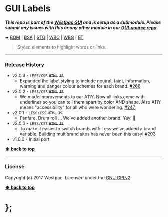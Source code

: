 GUI Labels
==========

***This repo is part of the [Westpac GUI](http://gel.westpacgroup.com.au/GUI/) and is setup as a submodule. Please submit any issues with this or any other
module in our [GUI-source repo](https://github.com/WestpacCXTeam/GUI-source/issues)***

➠
[BOM](http://westpaccxteam.github.io/GUI-labels/tests/BOM/) |
[BSA](http://westpaccxteam.github.io/GUI-labels/tests/BSA/) |
[STG](http://westpaccxteam.github.io/GUI-labels/tests/STG/) |
[WBC](http://westpaccxteam.github.io/GUI-labels/tests/WBC/) |
[WBG](http://westpaccxteam.github.io/GUI-labels/tests/WBG/) |
[BT](http://westpaccxteam.github.io/GUI-labels/tests/BT/)

> Styled elements to highlight words or links.

----------------------------------------------------------------------------------------------------------------------------------------------------------------


### Release History

* v2.0.3 - `LESS/CSS` ~~`HTML`~~ ~~`JS`~~
	* Expanded the label styling to include neutral, faint, information, warning and danger colour schemes for each brand.
		[#266](https://github.com/WestpacCXTeam/GUI-source/issues/266)
* v2.0.2 - `LESS/CSS` ~~`HTML`~~ ~~`JS`~~
	* We made improvements to our A11Y. Now all links come with underlines so you can tell them apart by color AND shape. Also A11Y means "accessibility" for all
		who were wondering.
		[#247](https://github.com/WestpacCXTeam/GUI-source/issues/247)
* v2.0.1 - `LESS/CSS` ~~`HTML`~~ ~~`JS`~~
	* Fanfare, Drum roll … We’ve added another brand. Yay! :clap:
* v2.0.0 - `LESS/CSS` ~~`HTML`~~ ~~`JS`~~
	* To make it easier to switch brands with Less we’ve added a brand variable. Building multibrand sites has never been this easy!
		[#203](https://github.com/WestpacCXTeam/GUI-source/issues/203)
* v1.0.0 - Initial port

**[⬆ back to top](#content)**


----------------------------------------------------------------------------------------------------------------------------------------------------------------


### License

Copyright (c) 2017 Westpac. Licensed under the [GNU GPLv2](https://raw.githubusercontent.com/WestpacCXTeam/GUI-labels/master/LICENSE).

**[⬆ back to top](#content)**

# };